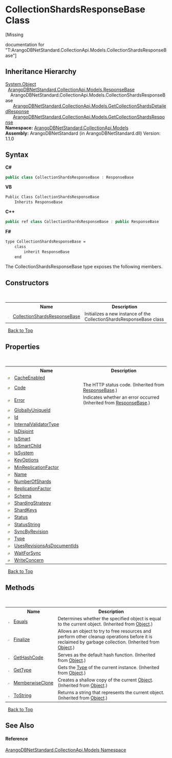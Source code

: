# CollectionShardsResponseBase Class
 

\[Missing <summary> documentation for "T:ArangoDBNetStandard.CollectionApi.Models.CollectionShardsResponseBase"\]


## Inheritance Hierarchy
<a href="https://docs.microsoft.com/dotnet/api/system.object" target="_blank" rel="noopener noreferrer">System.Object</a><br />&nbsp;&nbsp;<a href="b8c7a1fd-0093-5432-e55a-419a225feba5">ArangoDBNetStandard.CollectionApi.Models.ResponseBase</a><br />&nbsp;&nbsp;&nbsp;&nbsp;ArangoDBNetStandard.CollectionApi.Models.CollectionShardsResponseBase<br />&nbsp;&nbsp;&nbsp;&nbsp;&nbsp;&nbsp;<a href="64278451-0c2e-d8e0-f4f8-b4b1fc765128">ArangoDBNetStandard.CollectionApi.Models.GetCollectionShardsDetailedResponse</a><br />&nbsp;&nbsp;&nbsp;&nbsp;&nbsp;&nbsp;<a href="900547c7-544d-cafe-3678-da435352c0ce">ArangoDBNetStandard.CollectionApi.Models.GetCollectionShardsResponse</a><br />
**Namespace:**&nbsp;<a href="eddef630-2e74-9b99-ee5b-91305adea48b">ArangoDBNetStandard.CollectionApi.Models</a><br />**Assembly:**&nbsp;ArangoDBNetStandard (in ArangoDBNetStandard.dll) Version: 1.1.0

## Syntax

**C#**<br />
``` C#
public class CollectionShardsResponseBase : ResponseBase
```

**VB**<br />
``` VB
Public Class CollectionShardsResponseBase
	Inherits ResponseBase
```

**C++**<br />
``` C++
public ref class CollectionShardsResponseBase : public ResponseBase
```

**F#**<br />
``` F#
type CollectionShardsResponseBase =  
    class
        inherit ResponseBase
    end
```

The CollectionShardsResponseBase type exposes the following members.


## Constructors
&nbsp;<table><tr><th></th><th>Name</th><th>Description</th></tr><tr><td>![Public method](media/pubmethod.gif "Public method")</td><td><a href="2adac0d4-b55b-f1d2-cf91-1a3d04198c62">CollectionShardsResponseBase</a></td><td>
Initializes a new instance of the CollectionShardsResponseBase class</td></tr></table>&nbsp;
<a href="#collectionshardsresponsebase-class">Back to Top</a>

## Properties
&nbsp;<table><tr><th></th><th>Name</th><th>Description</th></tr><tr><td>![Public property](media/pubproperty.gif "Public property")</td><td><a href="6c83ebaf-6566-f36d-0eb8-c251fc975024">CacheEnabled</a></td><td /></tr><tr><td>![Public property](media/pubproperty.gif "Public property")</td><td><a href="922e2e71-5e53-f5a3-4d6d-f64e5804b1fa">Code</a></td><td>
The HTTP status code.
 (Inherited from <a href="b8c7a1fd-0093-5432-e55a-419a225feba5">ResponseBase</a>.)</td></tr><tr><td>![Public property](media/pubproperty.gif "Public property")</td><td><a href="a58d0f10-b6ad-19d7-c2d6-89ce71063824">Error</a></td><td>
Indicates whether an error occurred
 (Inherited from <a href="b8c7a1fd-0093-5432-e55a-419a225feba5">ResponseBase</a>.)</td></tr><tr><td>![Public property](media/pubproperty.gif "Public property")</td><td><a href="070e78bf-50f8-1ded-b858-634c866781c0">GloballyUniqueId</a></td><td /></tr><tr><td>![Public property](media/pubproperty.gif "Public property")</td><td><a href="d77aec6f-a6d5-be1c-2917-d92cdfc05ad6">Id</a></td><td /></tr><tr><td>![Public property](media/pubproperty.gif "Public property")</td><td><a href="59fce0c0-7a5a-705e-d0e4-ba318e83cc75">InternalValidatorType</a></td><td /></tr><tr><td>![Public property](media/pubproperty.gif "Public property")</td><td><a href="f6eaabf2-8c63-fa4e-c1e2-015536b15c06">IsDisjoint</a></td><td /></tr><tr><td>![Public property](media/pubproperty.gif "Public property")</td><td><a href="375dfa31-40c5-ebc2-fdb0-3fe932fff84f">IsSmart</a></td><td /></tr><tr><td>![Public property](media/pubproperty.gif "Public property")</td><td><a href="dfb5c247-f85a-0198-c760-346e1530d1e2">IsSmartChild</a></td><td /></tr><tr><td>![Public property](media/pubproperty.gif "Public property")</td><td><a href="9219f873-b63b-27cf-b4e2-0f8be5586464">IsSystem</a></td><td /></tr><tr><td>![Public property](media/pubproperty.gif "Public property")</td><td><a href="f2d4b061-a9db-5e24-0210-7db681006758">KeyOptions</a></td><td /></tr><tr><td>![Public property](media/pubproperty.gif "Public property")</td><td><a href="22b12aa4-fda4-974c-f222-30d65058fdcb">MinReplicationFactor</a></td><td /></tr><tr><td>![Public property](media/pubproperty.gif "Public property")</td><td><a href="114308ca-0490-1025-fe07-d7c1a3f530a1">Name</a></td><td /></tr><tr><td>![Public property](media/pubproperty.gif "Public property")</td><td><a href="94e84bf0-26c8-e3be-a527-da1c970a65f3">NumberOfShards</a></td><td /></tr><tr><td>![Public property](media/pubproperty.gif "Public property")</td><td><a href="8dea4c37-1dbb-1767-3206-41543396345b">ReplicationFactor</a></td><td /></tr><tr><td>![Public property](media/pubproperty.gif "Public property")</td><td><a href="30f84d59-5189-7b2d-84ce-42546f72a855">Schema</a></td><td /></tr><tr><td>![Public property](media/pubproperty.gif "Public property")</td><td><a href="5cb3b3a7-402f-2618-731f-a16d9c774251">ShardingStrategy</a></td><td /></tr><tr><td>![Public property](media/pubproperty.gif "Public property")</td><td><a href="3d8d39cc-2945-5905-4a6f-620f3bda8e0c">ShardKeys</a></td><td /></tr><tr><td>![Public property](media/pubproperty.gif "Public property")</td><td><a href="8c4a7ba3-05bc-a07e-01d0-76570c8ecdf6">Status</a></td><td /></tr><tr><td>![Public property](media/pubproperty.gif "Public property")</td><td><a href="1c1a7fa0-a2a0-2dc6-675c-4b76f76e4ab4">StatusString</a></td><td /></tr><tr><td>![Public property](media/pubproperty.gif "Public property")</td><td><a href="ce43d473-8e98-1ec4-bc1e-24ee597297cd">SyncByRevision</a></td><td /></tr><tr><td>![Public property](media/pubproperty.gif "Public property")</td><td><a href="93ec5754-ffc1-2592-3c9b-352c23f778b1">Type</a></td><td /></tr><tr><td>![Public property](media/pubproperty.gif "Public property")</td><td><a href="7c546898-db55-8b4b-902c-6c40381e44e3">UsesRevisionsAsDocumentIds</a></td><td /></tr><tr><td>![Public property](media/pubproperty.gif "Public property")</td><td><a href="43cec5f9-f885-3970-1b31-b14e0f65204b">WaitForSync</a></td><td /></tr><tr><td>![Public property](media/pubproperty.gif "Public property")</td><td><a href="f346305f-a52b-7dd1-17ff-0b7f822603fb">WriteConcern</a></td><td /></tr></table>&nbsp;
<a href="#collectionshardsresponsebase-class">Back to Top</a>

## Methods
&nbsp;<table><tr><th></th><th>Name</th><th>Description</th></tr><tr><td>![Public method](media/pubmethod.gif "Public method")</td><td><a href="https://docs.microsoft.com/dotnet/api/system.object.equals#system-object-equals(system-object)" target="_blank" rel="noopener noreferrer">Equals</a></td><td>
Determines whether the specified object is equal to the current object.
 (Inherited from <a href="https://docs.microsoft.com/dotnet/api/system.object" target="_blank" rel="noopener noreferrer">Object</a>.)</td></tr><tr><td>![Protected method](media/protmethod.gif "Protected method")</td><td><a href="https://docs.microsoft.com/dotnet/api/system.object.finalize#system-object-finalize" target="_blank" rel="noopener noreferrer">Finalize</a></td><td>
Allows an object to try to free resources and perform other cleanup operations before it is reclaimed by garbage collection.
 (Inherited from <a href="https://docs.microsoft.com/dotnet/api/system.object" target="_blank" rel="noopener noreferrer">Object</a>.)</td></tr><tr><td>![Public method](media/pubmethod.gif "Public method")</td><td><a href="https://docs.microsoft.com/dotnet/api/system.object.gethashcode#system-object-gethashcode" target="_blank" rel="noopener noreferrer">GetHashCode</a></td><td>
Serves as the default hash function.
 (Inherited from <a href="https://docs.microsoft.com/dotnet/api/system.object" target="_blank" rel="noopener noreferrer">Object</a>.)</td></tr><tr><td>![Public method](media/pubmethod.gif "Public method")</td><td><a href="https://docs.microsoft.com/dotnet/api/system.object.gettype#system-object-gettype" target="_blank" rel="noopener noreferrer">GetType</a></td><td>
Gets the <a href="https://docs.microsoft.com/dotnet/api/system.type" target="_blank" rel="noopener noreferrer">Type</a> of the current instance.
 (Inherited from <a href="https://docs.microsoft.com/dotnet/api/system.object" target="_blank" rel="noopener noreferrer">Object</a>.)</td></tr><tr><td>![Protected method](media/protmethod.gif "Protected method")</td><td><a href="https://docs.microsoft.com/dotnet/api/system.object.memberwiseclone#system-object-memberwiseclone" target="_blank" rel="noopener noreferrer">MemberwiseClone</a></td><td>
Creates a shallow copy of the current <a href="https://docs.microsoft.com/dotnet/api/system.object" target="_blank" rel="noopener noreferrer">Object</a>.
 (Inherited from <a href="https://docs.microsoft.com/dotnet/api/system.object" target="_blank" rel="noopener noreferrer">Object</a>.)</td></tr><tr><td>![Public method](media/pubmethod.gif "Public method")</td><td><a href="https://docs.microsoft.com/dotnet/api/system.object.tostring#system-object-tostring" target="_blank" rel="noopener noreferrer">ToString</a></td><td>
Returns a string that represents the current object.
 (Inherited from <a href="https://docs.microsoft.com/dotnet/api/system.object" target="_blank" rel="noopener noreferrer">Object</a>.)</td></tr></table>&nbsp;
<a href="#collectionshardsresponsebase-class">Back to Top</a>

## See Also


#### Reference
<a href="eddef630-2e74-9b99-ee5b-91305adea48b">ArangoDBNetStandard.CollectionApi.Models Namespace</a><br />